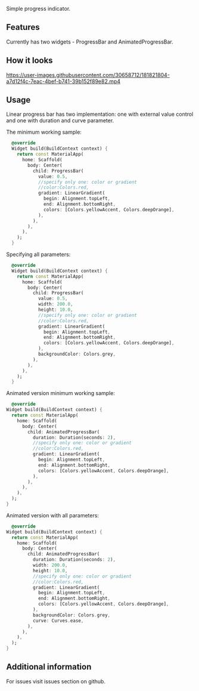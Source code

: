 <!-- 
This README describes the package. If you publish this package to pub.dev,
this README's contents appear on the landing page for your package.

For information about how to write a good package README, see the guide for
[writing package pages](https://dart.dev/guides/libraries/writing-package-pages). 

For general information about developing packages, see the Dart guide for
[creating packages](https://dart.dev/guides/libraries/create-library-packages)
and the Flutter guide for
[developing packages and plugins](https://flutter.dev/developing-packages). 
-->

Simple progress indicator.

## Features

Currently has two widgets - ProgressBar and AnimatedProgressBar.

## How it looks



https://user-images.githubusercontent.com/30658712/181821804-a7d12f4c-7eac-4bef-b741-39b152f89e82.mp4



## Usage
Linear progress bar has two implementation: one with external value control and one with 
duration and curve parameter. 

The minimum working sample:   
```dart
  @override
  Widget build(BuildContext context) {
    return const MaterialApp(
      home: Scaffold(
        body: Center(
          child: ProgressBar(
            value: 0.5,
            //specify only one: color or gradient
            //color:Colors.red,
            gradient: LinearGradient(
              begin: Alignment.topLeft,
              end: Alignment.bottomRight,
              colors: [Colors.yellowAccent, Colors.deepOrange],
            ),
          ),
        ),
      ),
    );
  }
```
Specifying all parameters:   
```dart
  @override
  Widget build(BuildContext context) {
    return const MaterialApp(
      home: Scaffold(
        body: Center(
          child: ProgressBar(
            value: 0.5,
            width: 200.0,
            height: 10.0,
            //specify only one: color or gradient
            //color:Colors.red,
            gradient: LinearGradient(
              begin: Alignment.topLeft,
              end: Alignment.bottomRight,
              colors: [Colors.yellowAccent, Colors.deepOrange],
            ),
            backgroundColor: Colors.grey,
          ),
        ),
      ),
    );
  }
```
Animated version minimum working sample:
```dart
  @override
Widget build(BuildContext context) {
  return const MaterialApp(
    home: Scaffold(
      body: Center(
        child: AnimatedProgressBar(
          duration: Duration(seconds: 2),
          //specify only one: color or gradient
          //color:Colors.red,
          gradient: LinearGradient(
            begin: Alignment.topLeft,
            end: Alignment.bottomRight,
            colors: [Colors.yellowAccent, Colors.deepOrange],
          ),
        ),
      ),
    ),
  );
}
```
Animated version with all parameters:   
```dart
  @override
Widget build(BuildContext context) {
  return const MaterialApp(
    home: Scaffold(
      body: Center(
        child: AnimatedProgressBar(
          duration: Duration(seconds: 2),
          width: 200.0,
          height: 10.0,
          //specify only one: color or gradient
          //color:Colors.red,
          gradient: LinearGradient(
            begin: Alignment.topLeft,
            end: Alignment.bottomRight,
            colors: [Colors.yellowAccent, Colors.deepOrange],
          ),
          backgroundColor: Colors.grey,
          curve: Curves.ease,
        ),
      ),
    ),
  );
}
```

## Additional information

For issues visit issues section on github.
